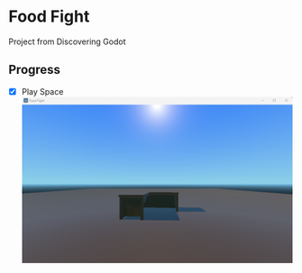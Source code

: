 # Food Fight

Project from Discovering Godot

## Progress

- [x] Play Space
![Play Space](_screenshots/play-space.png)
